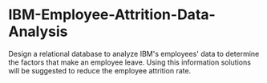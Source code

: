 # IBM-Employee-Attrition-Data-Analysis
Design a relational database to analyze IBM's employees' data to determine the factors that make an employee leave. Using this information solutions will be suggested to reduce the employee attrition rate.
